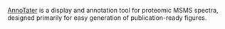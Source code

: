 [AnnoTater](annotater.htm) is a display and annotation tool for proteomic MSMS spectra, designed primarily for easy generation of publication-ready figures.
